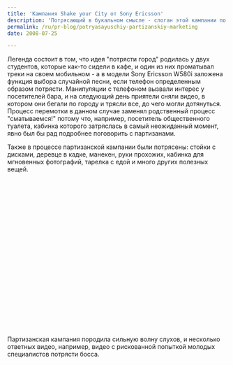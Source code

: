 ```yaml
---
title: 'Кампания Shake your City от Sony Ericsson'
description: 'Потрясающий в букальном смысле - слоган этой кампании по продвижению мобильного телефона от Sony Ericsson - &quot;Shake your city&quot; - &quot;Потряси свой город&quot;. Кампания разработана агентством Saatchi &amp; Saatchi. Было снято видео, создан сайт, и также сфабрикоана некая предыстория этого видео.'
permalink: /ru/pr-blog/potryasayuschiy-partizanskiy-marketing
date: 2008-07-25

---
```


Легенда состоит в том, что идея "потрясти город" родилась у двух студентов, которые как-то сидели в кафе, и один из них проматывал треки на своем мобильном - а в модели Sony Ericsson W580i заложена функция выбора случайной песни, если телефон определенным образом потрясти. Манипуляции с телефоном вызвали  интерес у посетителей бара, и на следующий день приятели сняли видео, в котором они бегали по городу и трясли все, до чего могли дотянуться. Процесс перемотки в данном случае заменял родственный процесс "сматываемся!" потому что, например, посетитель общественного туалета, кабинка которого затряслась в самый неожиданный момент, явно был бы рад подробнее поговорить с партизанами.

Также в процессе партизанской кампании были потрясены: стойки с дисками, деревце в кадке, манекен, руки прохожих, кабинка для мгновенных фотографий, тарелка с едой и много других полезных вещей.

<object width="425" height="344"><param name="movie" value="https://www.youtube.com/v/jEocjTA1DW4&hl=en&fs=1"><param name="wmode" value="transparent"><embed src="https://www.youtube.com/v/jEocjTA1DW4&amp;hl=en&amp;fs=1" type="application/x-shockwave-flash" width="425" height="344" wmode="transparent"></embed></object>

Партизанская кампания породила сильную волну слухов, и несколько ответных видео, например, видео с рискованной попыткой молодых специалистов потрясти босса.

<object width="425" height="344"><param name="movie" value="https://www.youtube.com/v/RyrYwItEit8&hl=en&fs=1"><param name="wmode" value="transparent"><embed src="https://www.youtube.com/v/RyrYwItEit8&amp;hl=en&amp;fs=1" type="application/x-shockwave-flash" width="425" height="344" wmode="transparent"></embed></object>

